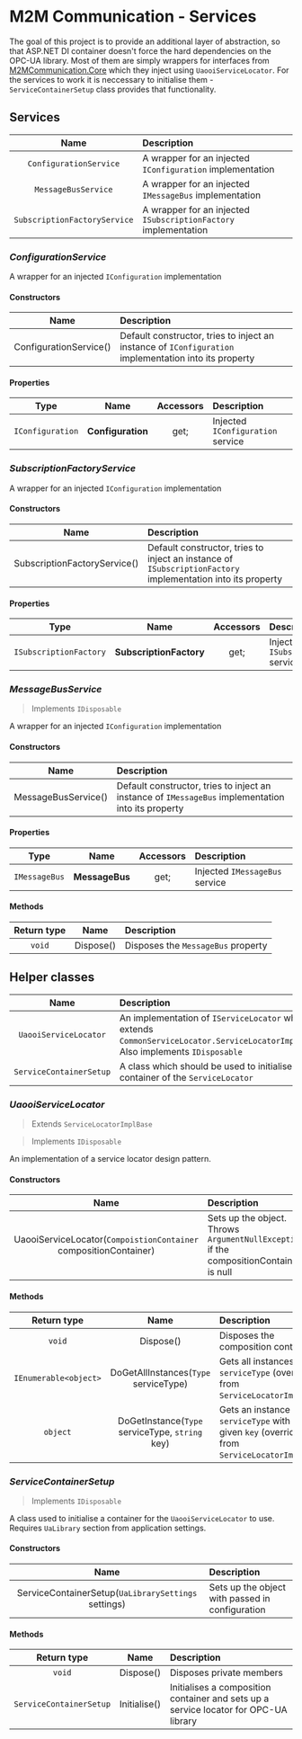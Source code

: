 # M2M Communication - Services

The goal of this project is to provide an additional layer of abstraction, so that ASP.NET DI container doesn't force the hard dependencies on the OPC-UA library. Most of them are simply wrappers for interfaces from [M2MCommunication.Core](../M2MCommunication.Core/README.md) which they inject using `UaooiServiceLocator`. For the services to work it is neccessary to initialise them - `ServiceContainerSetup` class provides that functionality.

## Services

| Name | Description |
|:----:|:-----|
| `ConfigurationService` | A wrapper for an injected `IConfiguration` implementation |
| `MessageBusService` | A wrapper for an injected `IMessageBus` implementation |
| `SubscriptionFactoryService` | A wrapper for an injected `ISubscriptionFactory` implementation |

### *ConfigurationService*

A wrapper for an injected `IConfiguration` implementation

#### Constructors

| Name | Description |
|:----:|:------------|
|ConfigurationService()| Default constructor, tries to inject an instance of `IConfiguration` implementation into its property |

#### Properties

| Type | Name | Accessors | Description |
|:----:|:----:|:---------:|:------------|
| `IConfiguration` |**Configuration**| get; | Injected `IConfiguration` service |

### *SubscriptionFactoryService*

A wrapper for an injected `IConfiguration` implementation

#### Constructors

| Name | Description |
|:----:|:------------|
|SubscriptionFactoryService()| Default constructor, tries to inject an instance of `ISubscriptionFactory` implementation into its property |

#### Properties

| Type | Name | Accessors | Description |
|:----:|:----:|:---------:|:------------|
| `ISubscriptionFactory` |**SubscriptionFactory**| get; | Injected `ISubscriptionFactory` service |

### *MessageBusService*

> Implements `IDisposable`

A wrapper for an injected `IConfiguration` implementation

#### Constructors

| Name | Description |
|:----:|:------------|
| MessageBusService() | Default constructor, tries to inject an instance of `IMessageBus` implementation into its property |

#### Properties

| Type | Name | Accessors | Description |
|:----:|:----:|:---------:|:------------|
| `IMessageBus` |**MessageBus**| get; | Injected `IMessageBus` service |

#### Methods

| Return type | Name |  Description |
|:----:|:----:|:------------|
| `void` | Dispose() | Disposes the `MessageBus` property |

## Helper classes

| Name | Description |
|:----:|:-----|
| `UaooiServiceLocator` | An implementation of `IServiceLocator` which extends `CommonServiceLocator.ServiceLocatorImplBase`. Also implements `IDisposable` |
| `ServiceContainerSetup` | A class which should be used to initialise a DI container of the `ServiceLocator` |

### *UaooiServiceLocator*

> Extends `ServiceLocatorImplBase`

> Implements `IDisposable`

An implementation of a service locator design pattern.

#### Constructors

| Name | Description |
|:----:|:------------|
| UaooiServiceLocator(`CompoistionContainer` compositionContainer) | Sets up the object. Throws `ArgumentNullException` if the compositionContainer is null |

#### Methods

| Return type | Name |  Description |
|:----:|:----:|:------------|
| `void` | Dispose() | Disposes the composition container |
| `IEnumerable<object>` | DoGetAllInstances(`Type` serviceType) | Gets all instances of the `serviceType` (overriden from `ServiceLocatorImplBase`) |
| `object` | DoGetInstance(`Type` serviceType, `string` key) | Gets an instance of the `serviceType` with the given `key` (overriden from `ServiceLocatorImplBase`) |

### *ServiceContainerSetup*

> Implements `IDisposable`

A class used to initialise a container for the `UaooiServiceLocator` to use. Requires `UaLibrary` section from application settings.

#### Constructors

| Name | Description |
|:----:|:------------|
| ServiceContainerSetup(`UaLibrarySettings` settings) | Sets up the object with passed in configuration |

#### Methods

| Return type | Name |  Description |
|:----:|:----:|:------------|
| `void` | Dispose() | Disposes private members |
| `ServiceContainerSetup` | Initialise() | Initialises a composition container and sets up a service locator for OPC-UA library |
